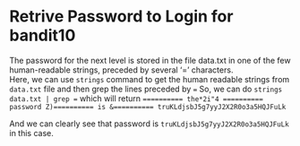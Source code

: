 # Retrive Password to Login for bandit10

The password for the next level is stored in the file data.txt in one of the few human-readable strings, preceded by several ‘=’ characters. <br>
Here, we can use `strings` command to get the human readable strings from `data.txt` file and then grep the lines preceded by `=`
So, we can do `strings data.txt | grep =` which will return
`========== the*2i"4
========== password
Z)========== is
&========== truKLdjsbJ5g7yyJ2X2R0o3a5HQJFuLk`

And we can clearly see that password is `truKLdjsbJ5g7yyJ2X2R0o3a5HQJFuLk` in this case.